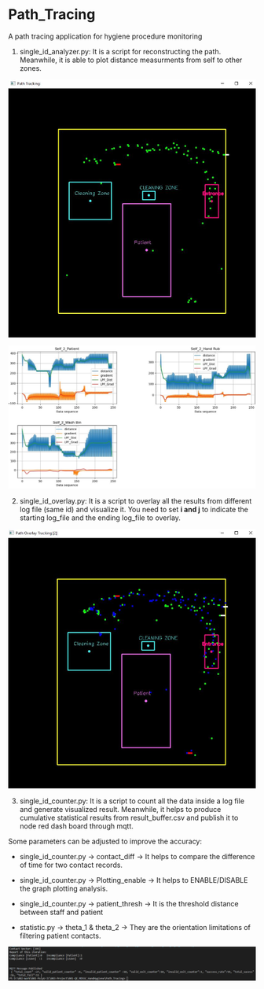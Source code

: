 # Path_Tracing
A path tracing application for hygiene procedure monitoring

1. single_id_analyzer.py: It is a script for reconstructing the path. Meanwhile, it is able to plot distance measurments from self to other zones.

![image](https://github.com/vincent51689453/Path_Tracing/blob/main/output/single_id_trace.JPG)

![image](https://github.com/vincent51689453/Path_Tracing/blob/main/output/single_id_plot_LPF.JPG)

2. single_id_overlay.py: It is a script to overlay all the results from different log file (same id) and visualize it. You need to set **i and j** to indicate the starting log_file and the ending log_file to overlay.

![image](https://github.com/vincent51689453/Path_Tracing/blob/main/output/sinlge_id_overlay_2_files.JPG)

3. single_id_counter.py: It is a script to count all the data inside a log file and generate visualized result. Meanwhile, it helps to produce cumulative statistical results from result_buffer.csv and publish it to node red dash board through mqtt.

Some parameters can be adjusted to improve the accuracy:

- single_id_counter.py -> contact_diff -> It helps to compare the difference of time for two contact records.

- single_id_counter.py -> Plotting_enable -> It helps to ENABLE/DISABLE the graph plotting analysis.

- single_id_counter.py -> patient_thresh -> It is the threshold distance between staff and patient

- statistic.py -> theta_1 & theta_2 -> They are the orientation limitations of filtering patient contacts.

![image](https://github.com/vincent51689453/Path_Tracing/blob/main/output/Text_output.PNG)
